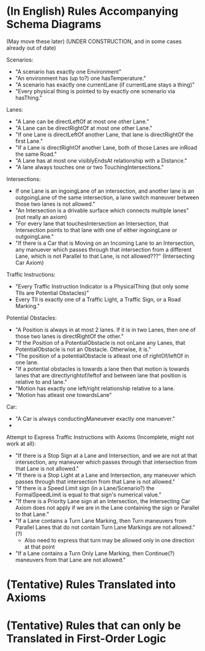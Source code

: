 # (In English) Rules Accompanying Schema Diagrams 
(May move these later)
(UNDER CONSTRUCTION, and in some cases already out of date)

Scenarios:
* "A scenario has exactly one Environment"
* "An environment has (up to?) one hasTemperature."
* "A scenario has exactly one currentLane (if currentLane stays a thing)"
* "Every physical thing is pointed to by exactly one scnenario via hasThing."

Lanes:
* "A Lane can be directLeftOf at most one other Lane."
* "A Lane can be directRightOf at most one other Lane."
* "If one Lane is directLeftOf another Lane, that lane is directRightOf the first Lane."
* "If a Lane is directRightOf another Lane, both of those Lanes are inRoad the same Road."
* "A Lane has at most one visiblyEndsAt relationship with a Distance."
* "A lane always touches one or two TouchingIntersections."


Intersections:
* If one Lane is an ingoingLane of an intersection, and another lane is an outgoingLane of the same intersection, a lane switch maneuver between those two lanes is not allowed."
* "An Intersection is a drivable surface which connects multiple lanes" (not really an axiom)
* "For every lane that touchesIntersection an Intersection, that Intersection points to that lane with one of either ingoingLane or outgoingLane."
* "If there is a Car that is Moving on an Incoming Lane to an Intersection, any manuever which passes through that intersection from a different Lane, which is not Parallel to that Lane, is not allowed???" (Intersecting Car Axiom)

Traffic Instructions:
* "Every Traffic Instruction Indicator is a PhysicalThing (but only some TIIs are Potential Obstacles)"
* Every TII is exactly one of a Traffic Light, a Traffic Sign, or a Road Marking."

Potential Obstacles:
* "A Position is always in at most 2 lanes. If it is in two Lanes, then one of those two lanes is directRightOf the other."
* "If the Position of a PotentialObstacle is not onLane any Lanes, that PotentialObstacle is not an Obstacle. Otherwise, it is."
* "The position of a potentialObstacle is atleast one of rightOf/leftOf in one lane.
* "If a potential obstacles is towards a lane then that motion is towards lanes that are directlyrightof/leftof and between lane that position is relative to and lane."
* "Motion has exactly one left/right relationship relative to a lane.
* "Motion has atleast one towardsLane"  

Car:
* "A Car is always conductingManeuever exactly one manuever."
* 

Attempt to Express Traffic Instructions with Axioms (Incomplete, might not work at all):
* "If there is a Stop Sign at a Lane and Intersection, and we are not at that intersection, any maneuver which passes through that intersection from that Lane is not allowed."
* "If there is a Stop Light at a Lane and Intersection, any maneuver which passes through that intersection from that Lane is not allowed."
* "If there is a Speed Limit sign (in a Lane/Scenario?) the FormalSpeedLimit is equal to that sign's numerical value."
* "If there is a Priority Lane sign at an Intersection, the Intersecting Car Axiom does not apply if we are in the Lane containing the sign or Parallel to that Lane."
* "If a Lane contains a Turn Lane Marking, then Turn maneuvers from Parallel Lanes that do not contain Turn Lane Markings are not allowed." (?)
  * Also need to express that turn may be allowed only in one direction at that point
* "If a Lane contains a Turn Only Lane Marking, then Continue(?) maneuvers from that Lane are not allowed."



# (Tentative) Rules Translated into Axioms


# (Tentative) Rules that can only be Translated in First-Order Logic
